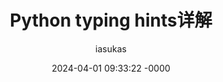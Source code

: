 ---
title: "Python typing hints详解"
description:
author: iasukas
date: 2024-04-01 09:33:22 -0000
categories: [Python]
tags: [Python]
---